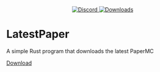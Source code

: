 <div align="center">
  <a href="https://discord.shaybox.com">
    <img alt="Discord" src="https://img.shields.io/discord/824865729445888041?color=404eed&label=Discord&logo=Discord&logoColor=FFFFFF">
  </a>
  <a href="https://github.com/shaybox/latestpaper/releases/latest">
    <img alt="Downloads" src="https://img.shields.io/github/downloads/shaybox/latestpaper/total?color=3fb950&label=Downloads&logo=github&logoColor=FFFFFF">
  </a>
</div>

# LatestPaper

A simple Rust program that downloads the latest PaperMC

[Download](https://github.com/ShayBox/LatestPaper/releases/latest)
